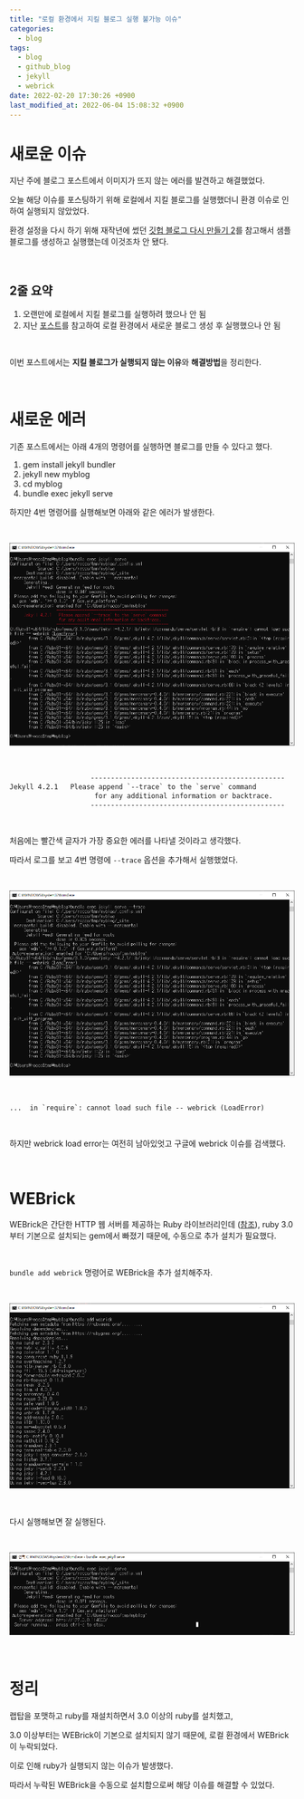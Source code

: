 ```yaml
---
title: "로컬 환경에서 지킬 블로그 실행 불가능 이슈"
categories:
  - blog
tags:
  - blog
  - github_blog
  - jekyll
  - webrick
date: 2022-02-20 17:30:26 +0900
last_modified_at: 2022-06-04 15:08:32 +0900
---
```


# 새로운 이슈

지난 주에 블로그 포스트에서 이미지가 뜨지 않는 에러를 발견하고 해결했었다.

오늘 해당 이슈를 포스팅하기 위해 로컬에서 지킬 블로그를 실행했더니 환경 이슈로 인하여 실행되지 않았었다.

환경 설정을 다시 하기 위해 재작년에 썼던 [깃헙 블로그 다시 만들기 2](https://codejin19.github.io/blog/Making_Github_Blog_2/)를 참고해서 샘플 블로그를 생성하고 실행했는데 이것조차 안 됐다.

<br>

## 2줄 요약

1. 오랜만에 로컬에서 지킬 블로그를 실행하려 했으나 안 됨
2. 지난 [포스트](https://codejin19.github.io/blog/Making_Github_Blog_2/)를 참고하여 로컬 환경에서 새로운 블로그 생성 후 실행했으나 안 됨

<br>

이번 포스트에서는 **지킬 블로그가 실행되지 않는 이유**와 **해결방법**을 정리한다.

<br>

# 새로운 에러

기존 포스트에서는 아래 4개의 명령어를 실행하면 블로그를 만들 수 있다고 했다.

1. gem install jekyll bundler
2. jekyll new myblog
3. cd myblog
4. bundle exec jekyll serve

하지만 4번 명령어를 실행해보면 아래와 같은 에러가 발생한다.

<br>

![WEBrick_error](/images/2022/2022-02-20-Making_Github_Blog_6.WEBrick_error.PNG)

<br>

```
                    ------------------------------------------------
Jekyll 4.2.1   Please append `--trace` to the `serve` command
                     for any additional information or backtrace.
                    ------------------------------------------------
```

<br>

처음에는 빨간색 글자가 가장 중요한 에러를 나타낼 것이라고 생각했다.

따라서 로그를 보고 4번 명령에 `--trace` 옵션을 추가해서 실행했었다.

<br>

![With_tace_option](/images/2022/2022-02-20-Making_Github_Blog_6.with_tace_option.PNG)

<br>

```
...  in `require`: cannot load such file -- webrick (LoadError)
```

<br>

하지만 webrick load error는 여전히 남아있엇고 구글에 webrick 이슈를 검색했다.

<br>

# WEBrick

WEBrick은 간단한 HTTP 웹 서버를 제공하는 Ruby 라이브러리인데 ([참조](https://en.wikipedia.org/wiki/WEBrick)), ruby 3.0부터 기본으로 설치되는 gem에서 빠졌기 때문에, 수동으로 추가 설치가 필요했다.

<br>

`bundle add webrick` 명령어로 WEBrick을 추가 설치해주자.

<br>

![Install_WEBrick](/images/2022/2022-02-20-Making_Github_Blog_6.install_WEBrick.PNG)

<br>

다시 실행해보면 잘 실행된다.

<br>

![works_well](/images/2022/2022-02-20-Making_Github_Blog_6.works_well.PNG)

<br>

# 정리

랩탑을 포맷하고 ruby를 재설치하면서 3.0 이상의 ruby를 설치했고,

3.0 이상부터는 WEBrick이 기본으로 설치되지 않기 때문에, 로컬 환경에서 WEBrick이 누락되었다.

이로 인해 ruby가 실행되지 않는 이슈가 발생했다.

따라서 누락된 WEBrick을 수동으로 설치함으로써 해당 이슈를 해결할 수 있었다.